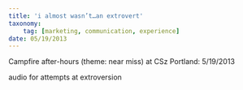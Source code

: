```yaml
---
title: 'i almost wasn’t…an extrovert'
taxonomy:
    tag: [marketing, communication, experience]
date: 05/19/2013
---
```

Campfire after-hours (theme: near miss) at CSz Portland: 5/19/2013

audio for attempts at extroversion

